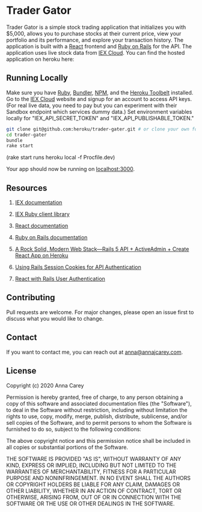 # Trader Gator

Trader Gator is a simple stock trading application that initializes you with $5,000, allows you to purchase stocks at their current price, view your portfolio and its performance, and explore your transaction history.
The application is built with a [React](https://reactjs.org/) frontend and [Ruby on Rails](http://rubyonrails.org) for the API. The application uses live stock data from [IEX Cloud](https://iexcloud.io/). You can find the hosted application on heroku here: 

## Running Locally

Make sure you have [Ruby](https://www.ruby-lang.org), [Bundler](http://bundler.io), [NPM](https://www.npmjs.com/), and the [Heroku Toolbelt](https://toolbelt.heroku.com/) installed. Go to the [IEX Cloud](https://iexcloud.io/) website and signup for an account to access API keys. (For real live data, you need to pay but you can experiment with their Sandbox endpoint which services dummy data.) Set environment variables locally for "IEX_API_SECRET_TOKEN" and "IEX_API_PUBLISHABLE_TOKEN." 
 
```sh
git clone git@github.com:heroku/trader-gater.git # or clone your own fork
cd trader-gater
bundle
rake start
```
(rake start runs heroku local -f Procfile.dev)

Your app should now be running on [localhost:3000](http://localhost:3000/).

## Resources

1. [IEX documentation](https://iexcloud.io/docs/api/)

2. [IEX Ruby client library](https://github.com/dblock/iex-ruby-client)

3. [React documentation](https://reactjs.org/docs/getting-started.html)

4. [Ruby on Rails documentation](https://guides.rubyonrails.org/)

5. [A Rock Solid, Modern Web Stack—Rails 5 API + ActiveAdmin + Create React App on Heroku](https://blog.heroku.com/a-rock-solid-modern-web-stack)

6. [Using Rails Session Cookies for API Authentication](https://pragmaticstudio.com/tutorials/rails-session-cookies-for-api-authentication)

7. [React with Rails User Authentication](https://medium.com/how-i-get-it/react-with-rails-user-authentication-8977e98762f2)


## Contributing
Pull requests are welcome. For major changes, please open an issue first to discuss what you would like to change.

## Contact
If you want to contact me, you can reach out at anna@annajcarey.com.

## License

Copyright (c) 2020 Anna Carey

Permission is hereby granted, free of charge, to any person obtaining a copy of this software and associated documentation files (the "Software"), to deal in the Software without restriction, including without limitation the rights to use, copy, modify, merge, publish, distribute, sublicense, and/or sell copies of the Software, and to permit persons to whom the Software is furnished to do so, subject to the following conditions:

The above copyright notice and this permission notice shall be included in all copies or substantial portions of the Software.

THE SOFTWARE IS PROVIDED "AS IS", WITHOUT WARRANTY OF ANY KIND, EXPRESS OR IMPLIED, INCLUDING BUT NOT LIMITED TO THE WARRANTIES OF MERCHANTABILITY, FITNESS FOR A PARTICULAR PURPOSE AND NONINFRINGEMENT. IN NO EVENT SHALL THE AUTHORS OR COPYRIGHT HOLDERS BE LIABLE FOR ANY CLAIM, DAMAGES OR OTHER LIABILITY, WHETHER IN AN ACTION OF CONTRACT, TORT OR OTHERWISE, ARISING FROM, OUT OF OR IN CONNECTION WITH THE SOFTWARE OR THE USE OR OTHER DEALINGS IN THE SOFTWARE.
